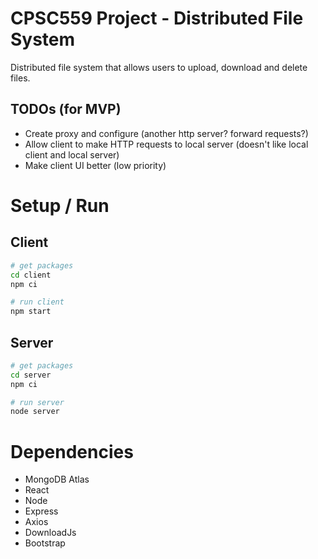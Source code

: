 # CPSC559 Project - Distributed File System

Distributed file system that allows users to upload, download and delete files.

## TODOs (for MVP)
- Create proxy and configure (another http server? forward requests?)
- Allow client to make HTTP requests to local server (doesn't like local client and local server)
- Make client UI better (low priority)

# Setup / Run
## Client
```bash
# get packages
cd client
npm ci

# run client
npm start
```
## Server
```bash
# get packages
cd server
npm ci

# run server
node server
```


# Dependencies
- MongoDB Atlas
- React
- Node
- Express
- Axios
- DownloadJs
- Bootstrap